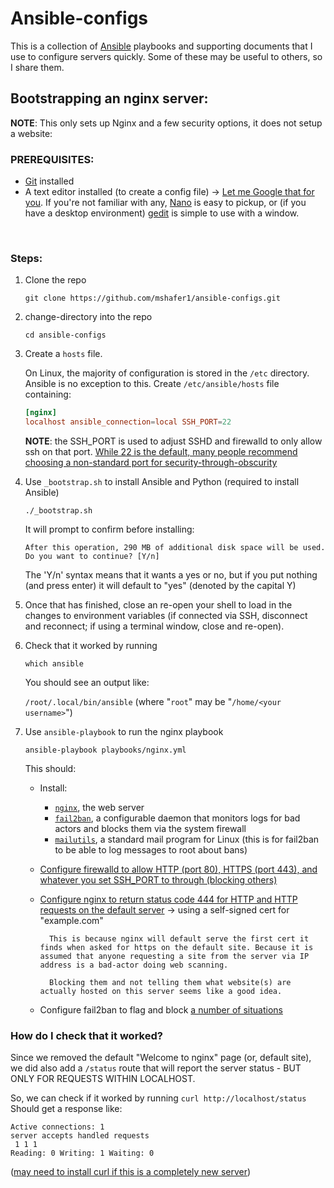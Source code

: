 # Ansible-configs

This is a collection of [Ansible](https://docs.ansible.com/ansible/latest/getting_started/index.html) playbooks and supporting documents that I use to configure servers quickly. Some of these may be useful to others, so I share them.

## Bootstrapping an nginx server:

**NOTE**: This only sets up Nginx and a few security options, it does not setup a website:

### PREREQUISITES:
* [Git](https://git-scm.com/downloads) installed
* A text editor installed (to create a config file) -> [Let me Google that for you](https://www.google.com/search?q=linux+console+text+editors&rlz=1C1GCEA_enUS1012US1012&sxsrf=APwXEdcWzTFj03j8fyh7jqjCnFsnF4WeTw%3A1680383561573&ei=SZ4oZIHCIpquqtsPjLSa6AE&ved=0ahUKEwjBipjKzIn-AhUal2oFHQyaBh0Q4dUDCBA&uact=5&oq=linux+console+text+editors&gs_lcp=Cgxnd3Mtd2l6LXNlcnAQAzIFCAAQgAQyBggAEBYQHjIGCAAQFhAeMgYIABAWEB4yBggAEBYQHjIGCAAQFhAeMgYIABAWEB4yBggAEBYQHjIGCAAQFhAeMgYIABAWEB46BwgAEIoFEEM6BggAEAcQHjoICAAQigUQkQI6BAgjECc6CAgAEIAEELEDOg4ILhCABBCxAxDHARDRAzoKCAAQgAQQFBCHAjoLCAAQFhAeEA8Q8QRKBAhBGABQAFjGI2DIJGgAcAF4AIABfYgB1BCSAQQxOC41mAEAoAEBwAEB&sclient=gws-wiz-serp). If you're not familiar with any, [Nano](https://www.howtogeek.com/42980/the-beginners-guide-to-nano-the-linux-command-line-text-editor/#:~:text=Running%20Nano&text=To%20open%20nano%20with%20an,nano%E2%80%9D%20at%20the%20command%20prompt.&text=Nano%20will%20follow%20the%20path,at%20the%20default%20nano%20screen.) is easy to pickup, or (if you have a desktop environment) [gedit](https://itsfoss.com/install-gedit-ubuntu/) is simple to use with a window.

<br/>

### Steps:

1. Clone the repo

    `git clone https://github.com/mshafer1/ansible-configs.git`

1. change-directory into the repo

    `cd ansible-configs`

1. Create a `hosts` file.

    On Linux, the majority of configuration is stored in the `/etc` directory. Ansible is no exception to this. Create `/etc/ansible/hosts` file containing:
    ```toml
    [nginx]
    localhost ansible_connection=local SSH_PORT=22
    ```

    **NOTE**: the SSH_PORT is used to adjust SSHD and firewalld to only allow ssh on that port. [While 22 is the default, many people recommend choosing a non-standard port for security-through-obscurity](https://www.howtogeek.com/443156/the-best-ways-to-secure-your-ssh-server/#:~:text=are%20being%20rejected.-,Avoid%20Port%2022,-Port%2022%20is)

1. Use `_bootstrap.sh` to install Ansible and Python (required to install Ansible)

    `./_bootstrap.sh`

    It will prompt to confirm before installing:
    ```
    After this operation, 290 MB of additional disk space will be used.
    Do you want to continue? [Y/n]
    ```
    The 'Y/n' syntax means that it wants a yes or no, but if you put nothing (and press enter) it will default to "yes" (denoted by the capital Y)

1. Once that has finished, close an re-open your shell to load in the changes to environment variables (if connected via SSH, disconnect and reconnect; if using a terminal window, close and re-open).

1. Check that it worked by running

    `which ansible`

    You should see an output like:

    `/root/.local/bin/ansible`
    (where "`root`" may be "`/home/<your username>`")

1. Use `ansible-playbook` to run the nginx playbook

    `ansible-playbook playbooks/nginx.yml`

    This should:
    * Install:
        - [`nginx`](https://www.nginx.com/), the web server
        - [`fail2ban`](https://www.fail2ban.org/wiki/index.php/Main_Page), a configurable daemon that monitors logs for bad actors and blocks them via the system firewall
        - [`mailutils`](https://packages.debian.org/stretch/mailutils), a standard mail program for Linux (this is for fail2ban to be able to log messages to root about bans)
    * [Configure firewalld to allow HTTP (port 80),  HTTPS (port 443), and whatever you set SSH_PORT to through (blocking others)](https://github.com/mshafer1/ansible-configs/blob/master/playbooks/roles/nginx/tasks/main.yml#L8)
    * [Configure nginx to return status code 444 for HTTP and HTTP requests on the default server](https://github.com/mshafer1/ansible-configs/blob/master/playbooks/roles/nginx/tasks/main.yml#L37) -> using a self-signed cert for "example.com"


            This is because nginx will default serve the first cert it finds when asked for https on the default site. Because it is assumed that anyone requesting a site from the server via IP address is a bad-actor doing web scanning. 
            
            Blocking them and not telling them what website(s) are actually hosted on this server seems like a good idea.
    
    * Configure fail2ban to flag and block [a number of situations](https://github.com/mshafer1/ansible-configs/blob/master/playbooks/roles/nginx/tasks/main.yml#:~:text=%2D%20name%3A-,Configure%20fail2ban,-become%3A%20true)



### **How do I check that it worked**?
Since we removed the default "Welcome to nginx" page (or, default site), we did also add a `/status` route that will report the server status - BUT ONLY FOR REQUESTS WITHIN LOCALHOST.

So, we can check if it worked by running `curl http://localhost/status`
Should get a response like:

```
Active connections: 1
server accepts handled requests
 1 1 1
Reading: 0 Writing: 1 Waiting: 0
```

([may need to install curl if this is a completely new server](https://command-not-found.com/curl))
